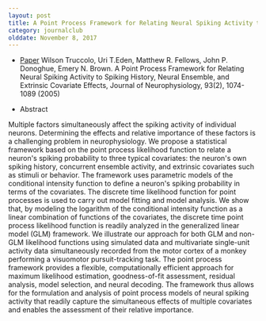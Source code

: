 ```yaml
---
layout: post
title: A Point Process Framework for Relating Neural Spiking Activity to Spiking History, Neural Ensemble, and Extrinsic Covariate Effects (2005)
category: journalclub
olddate: November 8, 2017
---
```


* [Paper](http://jn.physiology.org/content/93/2/1074) Wilson Truccolo, Uri T.Eden, Matthew R. Fellows, John P. Donoghue, Emery N. Brown. A Point Process Framework for Relating Neural Spiking Activity to Spiking History, Neural Ensemble, and Extrinsic Covariate Effects, Journal of Neurophysiology, 93(2), 1074-1089 (2005)

* Abstract

Multiple factors simultaneously affect the spiking activity of individual neurons. Determining the effects and relative importance of these factors is a challenging problem in neurophysiology. We propose a statistical framework based on the point process likelihood function to relate a neuron's spiking probability to three typical covariates: the neuron's own spiking history, concurrent ensemble activity, and extrinsic covariates such as stimuli or behavior. The framework uses parametric models of the conditional intensity function to define a neuron's spiking probability in terms of the covariates. The discrete time likelihood function for point processes is used to carry out model fitting and model analysis. We show that, by modeling the logarithm of the conditional intensity function as a linear combination of functions of the covariates, the discrete time point process likelihood function is readily analyzed in the generalized linear model (GLM) framework. We illustrate our approach for both GLM and non-GLM likelihood functions using simulated data and multivariate single-unit activity data simultaneously recorded from the motor cortex of a monkey performing a visuomotor pursuit-tracking task. The point process framework provides a flexible, computationally efficient approach for maximum likelihood estimation, goodness-of-fit assessment, residual analysis, model selection, and neural decoding. The framework thus allows for the formulation and analysis of point process models of neural spiking activity that readily capture the simultaneous effects of multiple covariates and enables the assessment of their relative importance.







